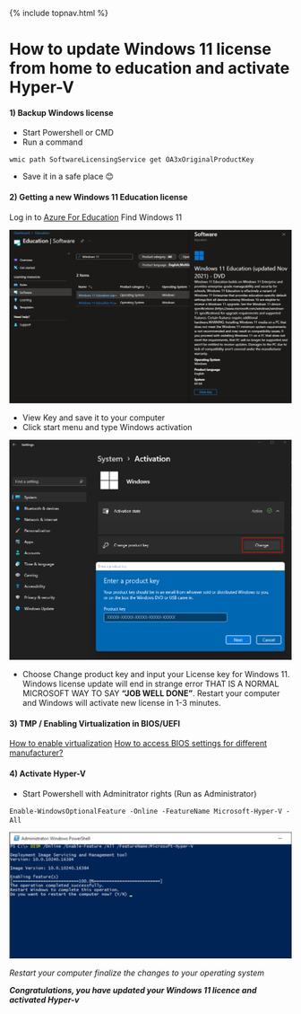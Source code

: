 {% include topnav.html %}
# How to update Windows 11 license from home to education and activate Hyper-V

#### 1) Backup Windows license
* Start Powershell or CMD 
* Run a command
```
wmic path SoftwareLicensingService get OA3xOriginalProductKey
```
* Save it in a safe place 😊

#### 2) Getting a new Windows 11 Education license
Log in to [Azure For Education](https://azureforeducation.microsoft.com/devtools)
Find Windows 11

![Windows 11 key](assets/MS_portal_windows11.png "View Key on Windows 11 Educational version")

* View Key and save it to your computer
* Click start menu and type Windows activation


![activation](assets/windows11_activation.png "View Key on Windows 11 Educational version")

* Choose Change product key and input your License key for Windows 11. <br>
Windows license update will end in strange error THAT IS A NORMAL MICROSOFT WAY TO SAY **“JOB WELL DONE”**. 
Restart your computer and Windows will activate new license in 1-3 minutes. 

#### 3) TMP / Enabling Virtualization in BIOS/UEFI
[How to enable virtualization](https://www.isumsoft.com/computer/enable-virtualization-technology-vt-x-in-bios-or-uefi.html)
[How to access BIOS settings for different manufacturer? ](https://2nwiki.2n.cz/pages/viewpage.action?pageId=75202968)


#### 4) Activate Hyper-V

* Start Powershell with Adminitrator rights (Run as Administrator)

```
Enable-WindowsOptionalFeature -Online -FeatureName Microsoft-Hyper-V -All
```

![hyper-v_on](assets/hyper-v_on.png "View Key on Windows 11 Educational version")


*Restart your computer finalize the changes to your operating system*





***Congratulations, you have updated your Windows 11 licence and activated Hyper-v***
